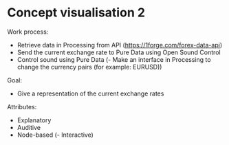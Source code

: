 # Concept visualisation 2

Work process:
  - Retrieve data in Processing from API (https://1forge.com/forex-data-api)
  - Send the current exchange rate to Pure Data using Open Sound Control
  - Control sound using Pure Data
  (- Make an interface in Processing to change the currency pairs (for example: EURUSD))
  
  
Goal:
  - Give a representation of the current exchange rates
  
  
Attributes: 
  - Explanatory
  - Auditive
  - Node-based
  (- Interactive)
  
